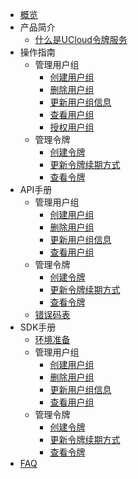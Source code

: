 

* [概览](/utoken/README)
* 产品简介
    * [什么是UCloud令牌服务](/utoken/intro/whatutokenis)
* 操作指南
    * 管理用户组 
        * [创建用户组](/utoken/operation/mgr_client/create_client) 
        * [删除用户组](/utoken/operation/mgr_client/delete_client)
        * [更新用户组信息](/utoken/operation/mgr_client/update_client)
        * [查看用户组](/utoken/operation/mgr_client/query_client)
        * [授权用户组](/utoken/operation/mgr_client/auth_client)     
    * 管理令牌
        * [创建令牌](/utoken/operation/mgr_token/create_token)
        * [更新令牌续期方式](/utoken/operation/mgr_token/update_token)
        * [查看令牌](/utoken/operation/mgr_token/query_token)
* API手册
    * 管理用户组
        * [创建用户组](/utoken/developer/mgr_client/create_client)
        * [删除用户组](/utoken/developer/mgr_client/delete_client)
        * [更新用户组信息](/utoken/developer/mgr_client/update_client)
        * [查看用户组](/utoken/developer/mgr_client/query_client)
    * 管理令牌
        * [创建令牌](/utoken/developer/mgr_token/create_token)
        * [更新令牌续期方式](/utoken/developer/mgr_token/update_token)
        * [查看令牌](/utoken/developer/mgr_token/query_token)
    * [错误码表](/utoken/developer/errorcode)
* SDK手册
    * [环境准备](/utoken/sdk/prerequisites)
    * 管理用户组
        * [创建用户组](/utoken/sdk/mgr_client/create_client)
        * [删除用户组](/utoken/sdk/mgr_client/delete_client)
        * [更新用户组信息](/utoken/sdk/mgr_client/update_client)
        * [查看用户组](/utoken/sdk/mgr_client/get_client)
    * 管理令牌
        * [创建令牌](/utoken/sdk/mgr_token/create_token)
        * [更新令牌续期方式](/utoken/sdk/mgr_token/update_token)
        * [查看令牌](/utoken/sdk/mgr_token/get_token)
* [FAQ](/utoken/fa)






    
   
   
    
        
